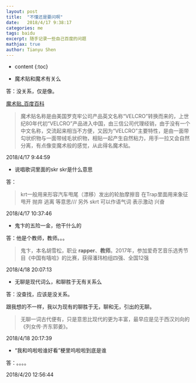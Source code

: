 ```yaml
---
layout: post
title:  "不懂还是要问啊"
date:   2018/4/17 9:38:17  
categories: me
tags: baidu 
excerpt: 随手记录一些自己百度的问题
mathjax: true
author: Tianyu Shen
---
```


* content
{:toc}



-  魔术贴和魔术有关么 
  
答：没关系，仅是像。

[魔术贴_百度百科](https://baike.baidu.com/item/%E9%AD%94%E6%9C%AF%E8%B4%B4/4635754?fr=aladdin)    

>  魔术贴名称是由美国罗克牢公司产品英文名称“VELCRO”转换而来的，上世纪80年代初“VELCRO”产品进入中国，由三信公司代理经销，由于没有一个中文名称，交流起来相当不方便，又因为“VELCRO”主要特性，是由一面带勾状织物与一面带绒毛状织物，相贴一起产生自然粘力，用手一拉又会自然分离，有点像变魔术般的感觉，从此得名魔术贴。

2018/4/17 9:44:59 



-  说唱歌词里面的skr skr是什么意思 
  
答：

> krt一般用来形容汽车甩尾（漂移）发出的轮胎摩擦音 在Trap里面用来象征 甩开 抛弃 逃离 等意思/// 另外 skrt 可以作语气词 表示激动 兴奋


2018/4/17 10:37:46 


-  鬼卞的五险一金，他干什么的
  
答：他是个教师，教师。。。

> 鬼卞，本名胡雪松，职业 **rapper**、**教师**。2017年，参加爱奇艺音乐选秀节目《中国有嘻哈》的比赛，获得潘玮柏组四强、全国12强

2018/4/18 20:07:13 

-  无聊是现代词么，和聊胜于无有关系么
  
答：没查找，应该是没关系。

跟我想的不一样，我以为现有的聊胜于无，聊和无，引出的无聊。
> 无聊一词古代便有，只是意思比现代的更为丰富，最早应是见于西汉刘向的《列女传·齐东郭姜》。


2018/4/18 20:17:39  

-  “我和呜啦啦谁好看”梗里呜啦啦到底是谁 
  
答：。。。。

   


2018/4/20 12:56:44 


